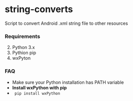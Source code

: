 # string-converts
Script to convert Android .xml string file to other resources

### Requirements
2. Python 3.x
3. Pythion pip
4. wxPyton

### FAQ
* Make sure your Python installation has PATH variable
* **Install wxPython with pip**
* ``` pip install wxPython```
